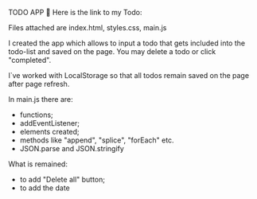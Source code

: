 TODO APP 💫
Here is the link to my Todo:

Files attached are index.html, styles.css, main.js

I created the app which allows to input a todo that gets included into the todo-list and saved on the page. You may delete a todo or click "completed". 

I`ve worked with LocalStorage so that all todos remain saved on the page after page refresh. 

In main.js there are:
- functions;
- addEventListener;
- elements created;
- methods like "append", "splice", "forEach" etc.
- JSON.parse and JSON.stringify


What is remained:
- to add "Delete all" button;
- to add the date